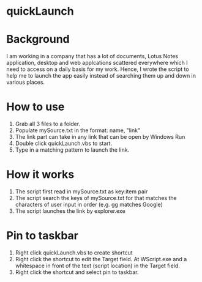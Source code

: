# quickLaunch
# Background
I am working in a company that has a lot of documents, Lotus Notes application, desktop and web applcations scattered everywhere which I need to access on a daily basis for my work. Hence, I wrote the script to help me to launch the app easily instead of searching them up and down in various places.

# How to use
1. Grab all 3 files to a folder.
2. Populate mySource.txt in the format: name, "link"
3. The link part can take in any link that can be open by Windows Run
4. Double click quickLaunch.vbs to start.
5. Type in a matching pattern to launch the link.

# How it works
1. The script first read in mySource.txt as key:item pair
2. The script search the keys of mySource.txt for that matches the characters of user input in order (e.g. gg matches Google)
3. The script launches the link by explorer.exe

# Pin to taskbar
1. Right click quickLaunch.vbs to create shortcut
2. Right click the shortcut to edit the Target field. At WScript.exe and a whitespace in front of the text (script location) in the Target field.
3. Right click the shortcut and select pin to taskbar.
